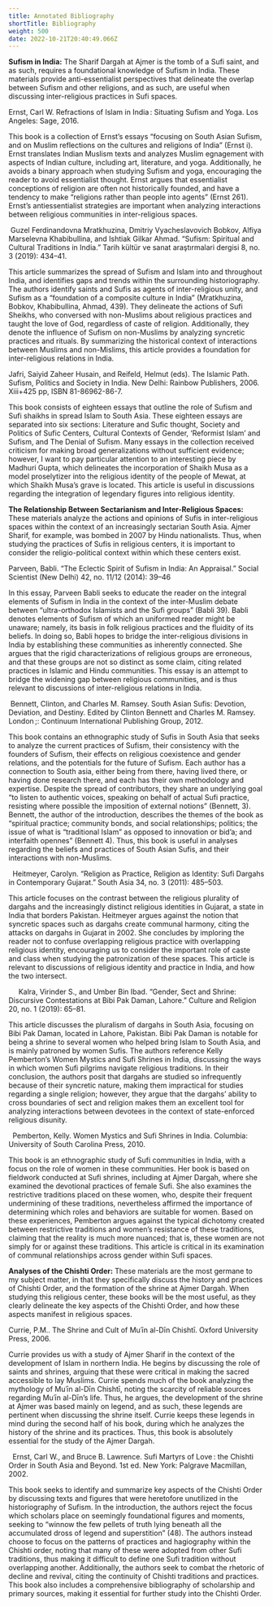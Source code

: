 ```yaml
---
title: Annotated Bibliography
shortTitle: Bibliography
weight: 500
date: 2022-10-21T20:40:49.066Z
---
```


**Sufism in India:** The Sharif Dargah at Ajmer is the tomb of a Sufi saint, and as such, requires a foundational knowledge of Sufism in India. These materials provide anti-essentialist perspectives that delineate the overlap between Sufism and other religions, and as such, are useful when discussing inter-religious practices in Sufi spaces.

Ernst, Carl W. Refractions of Islam in India : Situating Sufism and Yoga. Los Angeles: Sage, 2016.

This book is a collection of Ernst’s essays “focusing on South Asian Sufism, and on Muslim reflections on the cultures and religions of India” (Ernst i). Ernst translates Indian Muslism texts and analyzes Muslim egnagement with aspects of Indian culture, including art, literature, and yoga. Additionally, he avoids a binary approach when studying Sufism and yoga, encouraging the reader to avoid essentialist thought. Ernst argues that essentialist conceptions of religion are often not historically founded, and have a tendency to make “religions rather than people into agents” (Ernst 261). Ernst’s antiessentialist strategies are important when analyzing interactions between religious communities in inter-religious spaces.

 Guzel Ferdinandovna Mratkhuzina, Dmitriy Vyacheslavovich Bobkov, Alfiya Marselevna Khabibullina, and Ishtiak Gilkar Ahmad. “Sufism: Spiritual and Cultural Traditions in India.” Tarih kültür ve sanat araştırmalari dergisi 8, no. 3 (2019): 434–41. 

This article summarizes the spread of Sufism and Islam into and throughout India, and identifies gaps and trends within the surrounding historiography. The authors identify saints and Sufis as agents of inter-religious unity, and Sufism as a “foundation of a composite culture in India” (Mratkhuzina, Bobkov, Khabibullina, Ahmad, 439). They delineate the actions of Sufi Sheikhs, who conversed with non-Muslims about religious practices and taught the love of God, regardless of caste of religion. Additionally, they denote the influence of Sufism on non-Muslims by analyzing syncretic practices and rituals. By summarizing the historical context of interactions between Muslims and non-Mislims, this article provides a foundation for inter-religious relations in India.

Jafri, Saiyid Zaheer Husain, and Reifeld, Helmut (eds). The Islamic Path. Sufism, Politics and Society in India. New Delhi: Rainbow Publishers, 2006. Xiii+425 pp, ISBN 81-86962-86-7.

This book consists of eighteen essays that outline the role of Sufism and Sufi shaikhs in spread Islam to South Asia. These eighteen essays are separated into six sections: Literature and Sufic thought, Society and Politics of Sufic Centers, Cultural Contexts of Gender, ‘Reformist Islam’ and Sufism, and The Denial of Sufism. Many essays in the collection received criticism for making broad generalizations without sufficient evidence; however, I want to pay particular attention to an interesting piece by Madhuri Gupta, which delineates the incorporation of Shaikh Musa as a model proselytizer into the religious identity of the people of Mewat, at which Shaikh Musa’s grave is located. This article is useful in discussions regarding the integration of legendary figures into religious identity.

**The Relationship Between Sectarianism and Inter-Religious Spaces:** These materials analyze the actions and opinions of Sufis in inter-religious spaces within the context of an increasingly sectarian South Asia. Ajmer Sharif, for example, was bombed in 2007 by Hindu nationalists. Thus, when studying the practices of Sufis in religious centers, it is important to consider the religio-political context within which these centers exist.

Parveen, Babli. “The Eclectic Spirit of Sufism in India: An Appraisal.” Social Scientist (New Delhi) 42, no. 11/12 (2014): 39–46

In this essay, Parveen Babli seeks to educate the reader on the integral elements of Sufism in India in the context of the inter-Muslim debate between “ultra-orthodox Islamists and the Sufi groups” (Babli 39). Babli denotes elements of Sufism of which an uniformed reader might be unaware; namely, its basis in folk religious practices and the fluidity of its beliefs. In doing so, Babli hopes to bridge the inter-religious divisions in India by establishing these communities as inherently connected. She argues that the rigid characterizations of religious groups are erroneous, and that these groups are not so distinct as some claim, citing related practices in Islamic and Hindu communities. This essay is an attempt to bridge the widening gap between religious communities, and is thus relevant to discussions of inter-religious relations in India.

 Bennett, Clinton, and Charles M. Ramsey. South Asian Sufis: Devotion, Deviation, and Destiny. Edited by Clinton Bennett and Charles M. Ramsey. London ;: Continuum International Publishing Group, 2012. 

This book contains an ethnographic study of Sufis in South Asia that seeks to analyze the current practices of Sufism, their consistency with the founders of Sufism, their effects on religious coexistence and gender relations, and the potentials for the future of Sufism. Each author has a connection to South asia, either being from there, having lived there, or having done research there, and each has their own methodology and expertise. Despite the spread of contributors, they share an underlying goal “to listen to authentic voices, speaking on behalf of actual Sufi practice, resisting where possible the imposition of external notions” (Bennett, 3). Bennett, the author of the introduction, describes the themes of the book as “spiritual practice; community bonds, and social relationships; politics; the issue of what is “traditional Islam” as opposed to innovation or bid’a; and interfaith opennes” (Bennett 4). Thus, this book is useful in analyses regarding the beliefs and practices of South Asian Sufis, and their interactions with non-Muslims.

  Heitmeyer, Carolyn. “Religion as Practice, Religion as Identity: Sufi Dargahs in Contemporary Gujarat.” South Asia 34, no. 3 (2011): 485–503.

This article focuses on the contrast between the religious plurality of dargahs and the increasingly distinct religious identities in Gujarat, a state in India that borders Pakistan. Heitmeyer argues against the notion that syncretic spaces such as dargahs create communal harmony, citing the attacks on dargahs in Gujarat in 2002. She concludes by imploring the reader not to confuse overlapping religious practice with overlapping religious identity, encouraging us to consider the important role of caste and class when studying the patronization of these spaces. This article is relevant to discussions of religious identity and practice in India, and how the two intersect.

     Kalra, Virinder S., and Umber Bin Ibad. “Gender, Sect and Shrine: Discursive Contestations at Bibi Pak Daman, Lahore.” Culture and Religion 20, no. 1 (2019): 65–81. 

This article discusses the pluralism of dargahs in South Asia, focusing on Bibi Pak Daman, located in Lahore, Pakistan. Bibi Pak Daman is notable for being a shrine to several women who helped bring Islam to South Asia, and is mainly patroned by women Sufis. The authors reference Kelly Pemberton’s Women Mystics and Sufi Shrines in India, discussing the ways in which women Sufi pilgrims navigate religious traditions. In their conclusion, the authors posit that dargahs are studied so infrequently because of their syncretic nature, making them impractical for studies regarding a single religion; however, they argue that the dargahs’ ability to cross boundaries of sect and religion makes them an excellent tool for analyzing interactions between devotees in the context of state-enforced religious disunity.

  Pemberton, Kelly. Women Mystics and Sufi Shrines in India. Columbia: University of South Carolina Press, 2010.

This book is an ethnographic study of Sufi communities in India, with a focus on the role of women in these communities. Her book is based on fieldwork conducted at Sufi shrines, including at Ajmer Dargah, where she examined the devotional practices of female Sufi. She also examines the restrictive traditions placed on these women, who, despite their frequent undermining of these traditions, nevertheless affirmed the importance of determining which roles and behaviors are suitable for women. Based on these experiences, Pemberton argues against the typical dichotomy created between restrictive traditions and women’s resistance of these traditions, claiming that the reality is much more nuanced; that is, these women are not simply for or against these traditions. This article is critical in its examination of communal relationships across gender within Sufi spaces.

**Analyses of the Chishti Order:** These materials are the most germane to my subject matter, in that they specifically discuss the history and practices of Chishti Order, and the formation of the shrine at Ajmer Dargah. When studying this religious center, these books will be the most useful, as they clearly delineate the key aspects of the Chishti Order, and how these aspects manifest in religious spaces.

Currie, P.M.. The Shrine and Cult of Muʿīn al-Dīn Chishtī. Oxford University Press, 2006.

Currie provides us with a study of Ajmer Sharif in the context of the development of Islam in northern India. He begins by discussing the role of saints and shrines, arguing that these were critical in making the sacred accessible to lay Muslims. Currie spends much of the book analyzing the mythology of Muʿīn al-Dīn Chishtī, noting the scarcity of reliable sources regarding Muʿīn al-Dīn’s life. Thus, he argues, the development of the shrine at Ajmer was based mainly on legend, and as such, these legends are pertinent when discussing the shrine itself. Currie keeps these legends in mind during the second half of his book, during which he analyzes the history of the shrine and its practices. Thus, this book is absolutely essential for the study of the Ajmer Dargah.

  Ernst, Carl W., and Bruce B. Lawrence. Sufi Martyrs of Love : the Chishti Order in South Asia and Beyond. 1st ed. New York: Palgrave Macmillan, 2002.

This book seeks to identify and summarize key aspects of the Chishti Order by discussing texts and figures that were heretofore unutilized in the historiography of Sufism. In the introduction, the authors reject the focus which scholars place on seemingly foundational figures and moments, seeking to “winnow the few pellets of truth lying beneath all the accumulated dross of legend and superstition” (48). The authors instead choose to focus on the patterns of practices and hagiography within the Chishti order, noting that many of these were adopted from other Sufi traditions, thus making it difficult to define one Sufi tradition without overlapping another. Additionally, the authors seek to combat the rhetoric of decline and revival, citing the continuity of Chishti traditions and practices. This book also includes a comprehensive bibliography of scholarship and primary sources, making it essential for further study into the Chishti Order.

